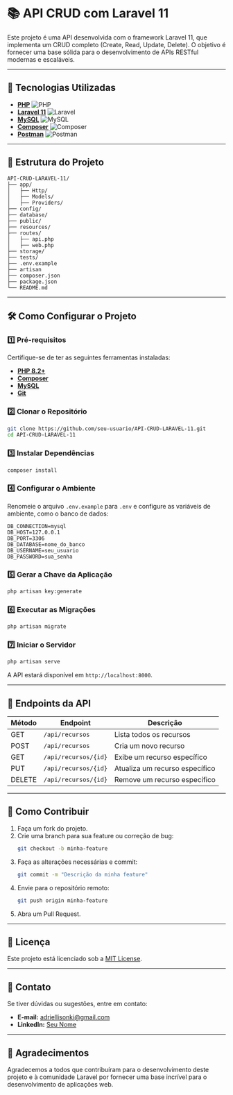 # 📚 API CRUD com Laravel 11

Este projeto é uma API desenvolvida com o framework Laravel 11, que implementa um CRUD completo (Create, Read, Update, Delete). O objetivo é fornecer uma base sólida para o desenvolvimento de APIs RESTful modernas e escaláveis.

---

## 🚀 Tecnologias Utilizadas

- **[PHP](https://www.php.net/)** ![PHP](https://img.shields.io/badge/-PHP-777BB4?logo=php&logoColor=white&style=flat-square)
- **[Laravel 11](https://laravel.com/)** ![Laravel](https://img.shields.io/badge/-Laravel-FF2D20?logo=laravel&logoColor=white&style=flat-square)
- **[MySQL](https://www.mysql.com/)** ![MySQL](https://img.shields.io/badge/-MySQL-4479A1?logo=mysql&logoColor=white&style=flat-square)
- **[Composer](https://getcomposer.org/)** ![Composer](https://img.shields.io/badge/-Composer-885630?logo=composer&logoColor=white&style=flat-square)
- **[Postman](https://www.postman.com/)** ![Postman](https://img.shields.io/badge/-Postman-FF6C37?logo=postman&logoColor=white&style=flat-square)

---

## 📂 Estrutura do Projeto

```plaintext
API-CRUD-LARAVEL-11/
├── app/
│   ├── Http/
│   ├── Models/
│   ├── Providers/
├── config/
├── database/
├── public/
├── resources/
├── routes/
│   ├── api.php
│   ├── web.php
├── storage/
├── tests/
├── .env.example
├── artisan
├── composer.json
├── package.json
└── README.md
```

---

## 🛠️ Como Configurar o Projeto

### 1️⃣ Pré-requisitos

Certifique-se de ter as seguintes ferramentas instaladas:

- **[PHP 8.2+](https://www.php.net/)**
- **[Composer](https://getcomposer.org/)**
- **[MySQL](https://www.mysql.com/)**
- **[Git](https://git-scm.com/)**

### 2️⃣ Clonar o Repositório

```bash
git clone https://github.com/seu-usuario/API-CRUD-LARAVEL-11.git
cd API-CRUD-LARAVEL-11
```

### 3️⃣ Instalar Dependências

```bash
composer install
```

### 4️⃣ Configurar o Ambiente

Renomeie o arquivo `.env.example` para `.env` e configure as variáveis de ambiente, como o banco de dados:

```env
DB_CONNECTION=mysql
DB_HOST=127.0.0.1
DB_PORT=3306
DB_DATABASE=nome_do_banco
DB_USERNAME=seu_usuario
DB_PASSWORD=sua_senha
```

### 5️⃣ Gerar a Chave da Aplicação

```bash
php artisan key:generate
```

### 6️⃣ Executar as Migrações

```bash
php artisan migrate
```

### 7️⃣ Iniciar o Servidor

```bash
php artisan serve
```

A API estará disponível em `http://localhost:8000`.

---

## 📖 Endpoints da API

| Método | Endpoint       | Descrição                  |
|--------|----------------|----------------------------|
| GET    | `/api/recursos` | Lista todos os recursos   |
| POST   | `/api/recursos` | Cria um novo recurso      |
| GET    | `/api/recursos/{id}` | Exibe um recurso específico |
| PUT    | `/api/recursos/{id}` | Atualiza um recurso específico |
| DELETE | `/api/recursos/{id}` | Remove um recurso específico |

---

## 🤝 Como Contribuir

1. Faça um fork do projeto.
2. Crie uma branch para sua feature ou correção de bug:
   ```bash
   git checkout -b minha-feature
   ```
3. Faça as alterações necessárias e commit:
   ```bash
   git commit -m "Descrição da minha feature"
   ```
4. Envie para o repositório remoto:
   ```bash
   git push origin minha-feature
   ```
5. Abra um Pull Request.

---

## 📝 Licença

Este projeto está licenciado sob a [MIT License](https://opensource.org/licenses/MIT).

---

## 📧 Contato

Se tiver dúvidas ou sugestões, entre em contato:

- **E-mail:** adriellisonki@gmail.com
- **LinkedIn:** [Seu Nome](https://linkedin.com/in/adriellison)

---

## 🌟 Agradecimentos

Agradecemos a todos que contribuíram para o desenvolvimento deste projeto e à comunidade Laravel por fornecer uma base incrível para o desenvolvimento de aplicações web.